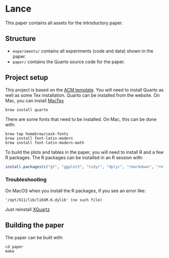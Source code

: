 # Lance

This paper contains all assets for the introductory paper.

## Structure

* `experiments/` contains all experiments (code and data) shown in the paper.
* `paper/` contains the Quarto source code for the paper.

## Project setup

This project is based on the [ACM template](https://github.com/mikemahoney218/quarto-arxiv).
You will need to install Quarto as well as some Tex installation. Quarto can be
installed from the website. On Mac, you can install [MacTex](https://www.tug.org/mactex/)

```shell
brew install quarto
```

There are some fonts that need to be installed. On Mac, this can be done with:

```shell
brew tap homebrew/cask-fonts
brew install font-latin-modern
brew install font-latin-modern-math
```

To build the plots and tables in the paper, you will need to install R and a few
R packages. The R packages can be installed in an R session with:

```r
install.packages(c("gt", "ggplot2", "tidyr", "dplyr", "rmarkdown", "reticulate"))
```

### Troubleshooting
On MacOS when you install the R packages, if you see an error like:

`'/opt/X11/lib/libSM.6.dylib' (no such file)`

Just reinstall [XQuartz](https://www.xquartz.org/)

## Building the paper

The paper can be built with:

```shell
cd paper
make
```
